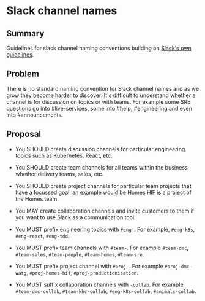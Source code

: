 # Slack channel names

## Summary

Guidelines for slack channel naming conventions building on [Slack's own guidelines](https://get.slack.help/hc/en-us/articles/217626408-Create-guidelines-for-channel-names).

## Problem

There is no standard naming convention for Slack channel names and as we grow they become harder to discover. It's difficult to understand whether a channel is for discussion on topics or with teams. For example some SRE questions go into #live-services, some into #help, #engineering and even into #announcements.

## Proposal

- You SHOULD create discussion channels for particular engineering topics such as Kubernetes, React, etc.
- You SHOULD create team channels for all teams within the business whether delivery teams, sales, etc.
- You SHOULD create project channels for particular team projects that have a focussed goal, an example would be Homes HIF is a project of the Homes team.
- You MAY create collaboration channels and invite customers to them if you want to use Slack as a communication tool.

- You MUST prefix engineering topics with `#eng-`. For example, `#eng-k8s`, `#eng-react`, `#eng-tdd`.
- You MUST prefix team channels with `#team-`. For example `#team-dmc`, `#team-sales`, `#team-people`, `#team-homes`, `#team-sre`.
- You MUST prefix project channel with `#proj-`. For example `#proj-dmc-watg`, `#proj-homes-hif`, `#proj-productionisation`.
- You MUST suffix collaboration channels with `-collab`. For example `#team-dmc-collab`, `#team-khc-collab`, `#eng-k8s-collab`, `#animals-collab`.
